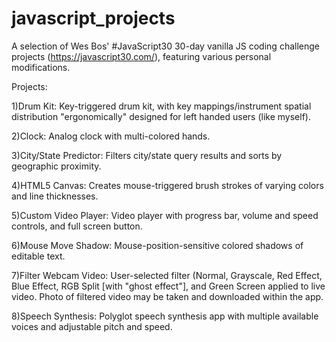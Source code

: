 # javascript_projects
A selection of Wes Bos' #JavaScript30 30-day vanilla JS coding challenge projects (https://javascript30.com/), featuring various personal modifications. 

Projects: 

1)Drum Kit: 
 Key-triggered drum kit, with key mappings/instrument spatial distribution "ergonomically" designed for left handed users (like myself). 

2)Clock: 
 Analog clock with multi-colored hands. 

3)City/State Predictor: 
 Filters city/state query results and sorts by geographic proximity.

4)HTML5 Canvas: 
 Creates mouse-triggered brush strokes of varying colors and line thicknesses. 

5)Custom Video Player: 
 Video player with progress bar, volume and speed controls, and full screen button. 

6)Mouse Move Shadow: 
  Mouse-position-sensitive colored shadows of editable text. 

7)Filter Webcam Video: 
  User-selected filter (Normal, Grayscale, Red Effect, Blue Effect, RGB Split [with "ghost effect"], and Green Screen
  applied to live video. Photo of filtered video may be taken and downloaded within the app.

8)Speech Synthesis: 
Polyglot speech synthesis app with multiple available voices and adjustable pitch and speed. 
  
  

